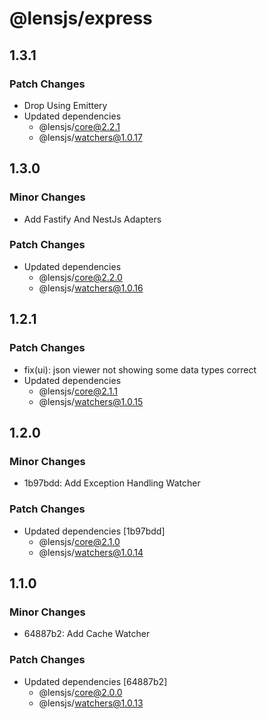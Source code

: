 # @lensjs/express

## 1.3.1

### Patch Changes

- Drop Using Emittery
- Updated dependencies
  - @lensjs/core@2.2.1
  - @lensjs/watchers@1.0.17

## 1.3.0

### Minor Changes

- Add Fastify And NestJs Adapters

### Patch Changes

- Updated dependencies
  - @lensjs/core@2.2.0
  - @lensjs/watchers@1.0.16

## 1.2.1

### Patch Changes

- fix(ui): json viewer not showing some data types correct
- Updated dependencies
  - @lensjs/core@2.1.1
  - @lensjs/watchers@1.0.15

## 1.2.0

### Minor Changes

- 1b97bdd: Add Exception Handling Watcher

### Patch Changes

- Updated dependencies [1b97bdd]
  - @lensjs/core@2.1.0
  - @lensjs/watchers@1.0.14

## 1.1.0

### Minor Changes

- 64887b2: Add Cache Watcher

### Patch Changes

- Updated dependencies [64887b2]
  - @lensjs/core@2.0.0
  - @lensjs/watchers@1.0.13
